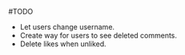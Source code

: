 #TODO
- Let users change username.
- Create way for users to see deleted comments.
- Delete likes when unliked.